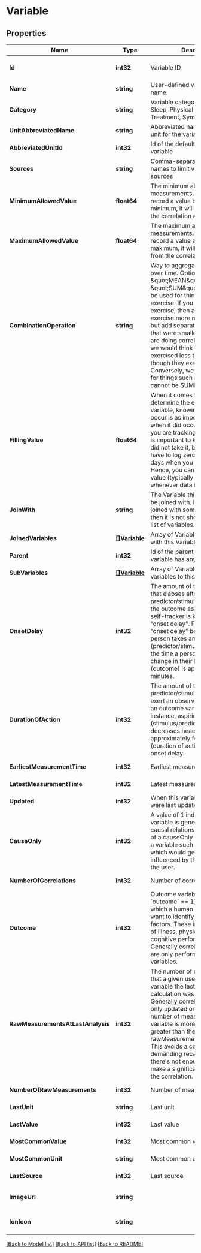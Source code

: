 # Variable

## Properties
Name | Type | Description | Notes
------------ | ------------- | ------------- | -------------
**Id** | **int32** | Variable ID | [optional] [default to null]
**Name** | **string** | User-defined variable display name. | [default to null]
**Category** | **string** | Variable category like Mood, Sleep, Physical Activity, Treatment, Symptom, etc. | [default to null]
**UnitAbbreviatedName** | **string** | Abbreviated name of the default unit for the variable | [default to null]
**AbbreviatedUnitId** | **int32** | Id of the default unit for the variable | [default to null]
**Sources** | **string** | Comma-separated list of source names to limit variables to those sources | [default to null]
**MinimumAllowedValue** | **float64** | The minimum allowed value for measurements. While you can record a value below this minimum, it will be excluded from the correlation analysis. | [default to null]
**MaximumAllowedValue** | **float64** | The maximum allowed value for measurements. While you can record a value above this maximum, it will be excluded from the correlation analysis. | [default to null]
**CombinationOperation** | **string** | Way to aggregate measurements over time. Options are \&quot;MEAN\&quot; or \&quot;SUM\&quot;. SUM should be used for things like minutes of exercise.  If you use MEAN for exercise, then a person might exercise more minutes in one day but add separate measurements that were smaller.  So when we are doing correlational analysis, we would think that the person exercised less that day even though they exercised more.  Conversely, we must use MEAN for things such as ratings which cannot be SUMMED. | [default to null]
**FillingValue** | **float64** | When it comes to analysis to determine the effects of this variable, knowing when it did not occur is as important as knowing when it did occur. For example, if you are tracking a medication, it is important to know when you did not take it, but you do not have to log zero values for all the days when you haven&#39;t taken it. Hence, you can specify a filling value (typically 0) to insert whenever data is missing. | [default to null]
**JoinWith** | **string** | The Variable this Variable should be joined with. If the variable is joined with some other variable then it is not shown to user in the list of variables. | [default to null]
**JoinedVariables** | [**[]Variable**](Variable.md) | Array of Variables that are joined with this Variable | [default to null]
**Parent** | **int32** | Id of the parent variable if this variable has any parent | [default to null]
**SubVariables** | [**[]Variable**](Variable.md) | Array of Variables that are sub variables to this Variable | [default to null]
**OnsetDelay** | **int32** | The amount of time in seconds that elapses after the predictor/stimulus event before the outcome as perceived by a self-tracker is known as the “onset delay”. For example, the “onset delay” between the time a person takes an aspirin (predictor/stimulus event) and the time a person perceives a change in their headache severity (outcome) is approximately 30 minutes. | [default to null]
**DurationOfAction** | **int32** | The amount of time over which a predictor/stimulus event can exert an observable influence on an outcome variable’s value. For instance, aspirin (stimulus/predictor) typically decreases headache severity for approximately four hours (duration of action) following the onset delay. | [default to null]
**EarliestMeasurementTime** | **int32** | Earliest measurement time | [default to null]
**LatestMeasurementTime** | **int32** | Latest measurement time | [default to null]
**Updated** | **int32** | When this variable or its settings were last updated | [default to null]
**CauseOnly** | **int32** | A value of 1 indicates that this variable is generally a cause in a causal relationship.  An example of a causeOnly variable would be a variable such as Cloud Cover which would generally not be influenced by the behaviour of the user. | [default to null]
**NumberOfCorrelations** | **int32** | Number of correlations | [default to null]
**Outcome** | **int32** | Outcome variables (those with &#x60;outcome&#x60; &#x3D;&#x3D; 1) are variables for which a human would generally want to identify the influencing factors. These include symptoms of illness, physique, mood, cognitive performance, etc.  Generally correlation calculations are only performed on outcome variables. | [default to null]
**RawMeasurementsAtLastAnalysis** | **int32** | The number of measurements that a given user had for this variable the last time a correlation calculation was performed. Generally correlation values are only updated once the current number of measurements for a variable is more than 10% greater than the rawMeasurementsAtLastAnalysis.  This avoids a computationally-demanding recalculation when there&#39;s not enough new data to make a significant difference in the correlation. | [default to null]
**NumberOfRawMeasurements** | **int32** | Number of measurements | [default to null]
**LastUnit** | **string** | Last unit | [default to null]
**LastValue** | **int32** | Last value | [default to null]
**MostCommonValue** | **int32** | Most common value | [default to null]
**MostCommonUnit** | **string** | Most common unit | [default to null]
**LastSource** | **int32** | Last source | [default to null]
**ImageUrl** | **string** |  | [optional] [default to null]
**IonIcon** | **string** |  | [optional] [default to null]

[[Back to Model list]](../README.md#documentation-for-models) [[Back to API list]](../README.md#documentation-for-api-endpoints) [[Back to README]](../README.md)


